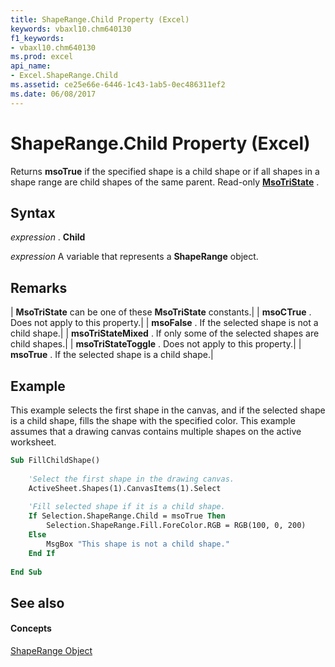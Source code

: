 ```yaml
---
title: ShapeRange.Child Property (Excel)
keywords: vbaxl10.chm640130
f1_keywords:
- vbaxl10.chm640130
ms.prod: excel
api_name:
- Excel.ShapeRange.Child
ms.assetid: ce25e66e-6446-1c43-1ab5-0ec486311ef2
ms.date: 06/08/2017
---
```



# ShapeRange.Child Property (Excel)

Returns  **msoTrue** if the specified shape is a child shape or if all shapes in a shape range are child shapes of the same parent. Read-only **[MsoTriState](http://msdn.microsoft.com/library/2036cfc9-be7d-e05c-bec7-af05e3c3c515%28Office.15%29.aspx)** .


## Syntax

 _expression_ . **Child**

 _expression_ A variable that represents a **ShapeRange** object.


## Remarks





| **MsoTriState** can be one of these **MsoTriState** constants.|
| **msoCTrue** . Does not apply to this property.|
| **msoFalse** . If the selected shape is not a child shape.|
| **msoTriStateMixed** . If only some of the selected shapes are child shapes.|
| **msoTriStateToggle** . Does not apply to this property.|
| **msoTrue** . If the selected shape is a child shape.|

## Example

This example selects the first shape in the canvas, and if the selected shape is a child shape, fills the shape with the specified color. This example assumes that a drawing canvas contains multiple shapes on the active worksheet.


```vb
Sub FillChildShape() 
 
    'Select the first shape in the drawing canvas. 
    ActiveSheet.Shapes(1).CanvasItems(1).Select 
 
    'Fill selected shape if it is a child shape. 
    If Selection.ShapeRange.Child = msoTrue Then 
        Selection.ShapeRange.Fill.ForeColor.RGB = RGB(100, 0, 200) 
    Else 
        MsgBox "This shape is not a child shape." 
    End If 
 
End Sub
```


## See also


#### Concepts


[ShapeRange Object](Excel.ShapeRange.md)

